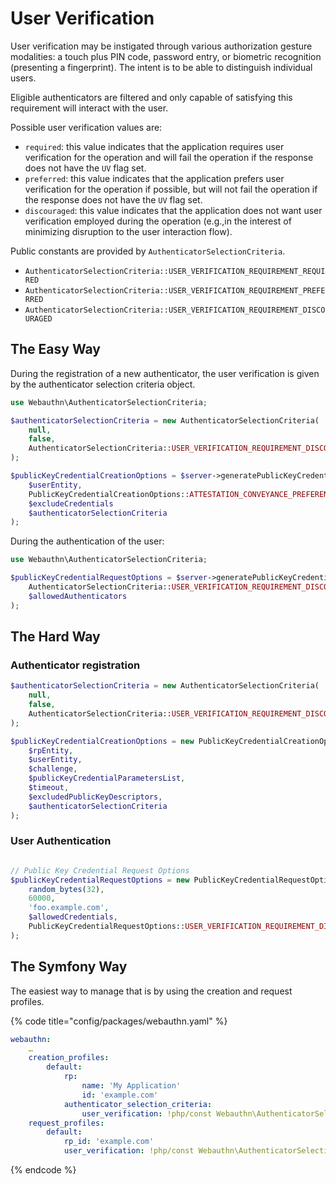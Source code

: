# User Verification

User verification may be instigated through various authorization gesture modalities: a touch plus PIN code, password entry, or biometric recognition \(presenting a fingerprint\). The intent is to be able to distinguish individual users.

Eligible authenticators are filtered and only capable of satisfying this requirement will interact with the user.

Possible user verification values are:

* `required`: this value indicates that the application requires user verification for the operation and will fail the operation if the response does not have the `UV` flag set.
* `preferred`: this value indicates that the application prefers user verification for the operation if possible, but will not fail the operation if the response does not have the `UV` flag set.
* `discouraged`: this value indicates that the application does not want user verification employed during the operation \(e.g.,in the interest of minimizing disruption to the user interaction flow\).

Public constants are provided by `AuthenticatorSelectionCriteria`.

* `AuthenticatorSelectionCriteria::USER_VERIFICATION_REQUIREMENT_REQUIRED`
* `AuthenticatorSelectionCriteria::USER_VERIFICATION_REQUIREMENT_PREFERRED`
* `AuthenticatorSelectionCriteria::USER_VERIFICATION_REQUIREMENT_DISCOURAGED`

## The Easy Way

During the registration of a new authenticator, the user verification is given by the authenticator selection criteria object.

```php
use Webauthn\AuthenticatorSelectionCriteria;

$authenticatorSelectionCriteria = new AuthenticatorSelectionCriteria(
    null,
    false,
    AuthenticatorSelectionCriteria::USER_VERIFICATION_REQUIREMENT_DISCOURAGED
);

$publicKeyCredentialCreationOptions = $server->generatePublicKeyCredentialCreationOptions(
    $userEntity,
    PublicKeyCredentialCreationOptions::ATTESTATION_CONVEYANCE_PREFERENCE_NONE,
    $excludeCredentials
    $authenticatorSelectionCriteria
);
```

During the authentication of the user:

```php
use Webauthn\AuthenticatorSelectionCriteria;

$publicKeyCredentialRequestOptions = $server->generatePublicKeyCredentialRequestOptions(
    AuthenticatorSelectionCriteria::USER_VERIFICATION_REQUIREMENT_DISCOURAGED,
    $allowedAuthenticators
);
```

## The Hard Way

### Authenticator registration

```php
$authenticatorSelectionCriteria = new AuthenticatorSelectionCriteria(
    null,
    false,
    AuthenticatorSelectionCriteria::USER_VERIFICATION_REQUIREMENT_DISCOURAGED
);

$publicKeyCredentialCreationOptions = new PublicKeyCredentialCreationOptions(
    $rpEntity,
    $userEntity,
    $challenge,
    $publicKeyCredentialParametersList,
    $timeout,
    $excludedPublicKeyDescriptors,
    $authenticatorSelectionCriteria
);
```

### User Authentication

```php

// Public Key Credential Request Options
$publicKeyCredentialRequestOptions = new PublicKeyCredentialRequestOptions(
    random_bytes(32),
    60000, 
    'foo.example.com',
    $allowedCredentials,
    PublicKeyCredentialRequestOptions::USER_VERIFICATION_REQUIREMENT_DISCOURAGED
);
```

## The Symfony Way

The easiest way to manage that is by using the creation and request profiles.

{% code title="config/packages/webauthn.yaml" %}
```yaml
webauthn:
    …
    creation_profiles:
        default:
            rp:
                name: 'My Application'
                id: 'example.com'
            authenticator_selection_criteria:
                user_verification: !php/const Webauthn\AuthenticatorSelectionCriteria::USER_VERIFICATION_REQUIREMENT_PREFERRED
    request_profiles:
        default:
            rp_id: 'example.com'
            user_verification: !php/const Webauthn\AuthenticatorSelectionCriteria::USER_VERIFICATION_REQUIREMENT_PREFERRED
```
{% endcode %}

